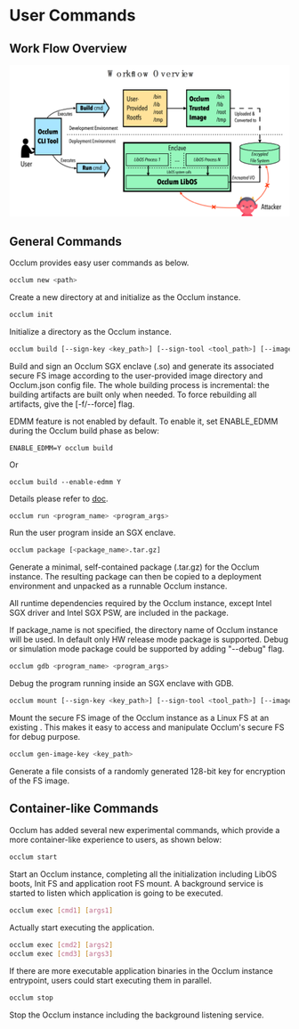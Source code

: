 # User Commands

## Work Flow Overview

![Workflow Overview](./images/flow_overview.png)

## General Commands

Occlum provides easy user commands as below.

```bash
occlum new <path>
```
Create a new directory at <path> and initialize as the Occlum instance.

```bash
occlum init
```
Initialize a directory as the Occlum instance.

```bash
occlum build [--sign-key <key_path>] [--sign-tool <tool_path>] [--image-key <key_path>] [-f/--force] [--enable-edmm <Y/N>]
```
Build and sign an Occlum SGX enclave (.so) and generate its associated secure FS image according to the user-provided image directory and Occlum.json config file.
The whole building process is incremental: the building artifacts are built only
when needed.
To force rebuilding all artifacts, give the [-f/--force] flag.

EDMM feature is not enabled by default. To enable it, set ENABLE_EDMM during the Occlum build phase as below:
```
ENABLE_EDMM=Y occlum build
```
Or
```
occlum build --enable-edmm Y
```
Details please refer to [doc](https://occlum.readthedocs.io/en/latest/edmm_config_guide.html).

```bash
occlum run <program_name> <program_args>
```
Run the user program inside an SGX enclave.

```bash
occlum package [<package_name>.tar.gz]
```
Generate a minimal, self-contained package (.tar.gz) for the Occlum instance.
The resulting package can then be copied to a deployment environment and unpacked
as a runnable Occlum instance.

All runtime dependencies required by the Occlum instance, except Intel SGX driver and Intel SGX PSW, are included in the package.

If package_name is not specified, the directory name of Occlum instance will be used.
In default only HW release mode package is supported. Debug or simulation mode package
could be supported by adding "--debug" flag.

```bash
occlum gdb <program_name> <program_args>
```
Debug the program running inside an SGX enclave with GDB.

```bash
occlum mount [--sign-key <key_path>] [--sign-tool <tool_path>] [--image-key <key_path>] <path>
```
Mount the secure FS image of the Occlum instance as a Linux FS at an existing <path>.
This makes it easy to access and manipulate Occlum's secure FS for debug purpose.

```bash
occlum gen-image-key <key_path>
```
Generate a file consists of a randomly generated 128-bit key for encryption of the FS image.

## Container-like Commands

Occlum has added several new experimental commands, which provide a more container-like experience to users, as shown below:

```bash
occlum start
```
Start an Occlum instance, completing all the initialization including LibOS boots, Init FS and application root FS mount. A background service is started to listen which application is going to be executed.

```bash
occlum exec [cmd1] [args1]
```
Actually start executing the application.

```bash
occlum exec [cmd2] [args2]
occlum exec [cmd3] [args3]
```
If there are more executable application binaries in the Occlum instance entrypoint, users could start executing them in parallel.

```bash
occlum stop
```
Stop the Occlum instance including the background listening service.
